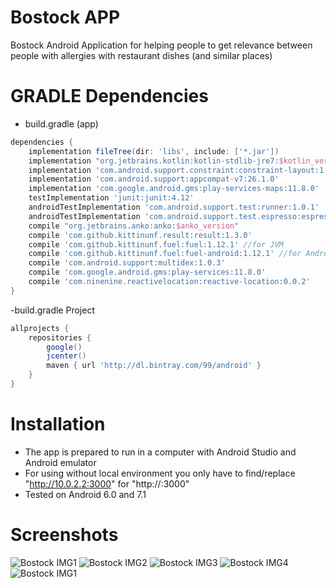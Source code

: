 # Bostock APP

Bostock Android Application for helping people to get relevance between people with allergies
with restaurant dishes (and similar places)

# GRADLE Dependencies
- build.gradle (app)
```gradle
dependencies {
    implementation fileTree(dir: 'libs', include: ['*.jar'])
    implementation "org.jetbrains.kotlin:kotlin-stdlib-jre7:$kotlin_version"
    implementation 'com.android.support.constraint:constraint-layout:1.0.2'
    implementation 'com.android.support:appcompat-v7:26.1.0'
    implementation 'com.google.android.gms:play-services-maps:11.8.0'
    testImplementation 'junit:junit:4.12'
    androidTestImplementation 'com.android.support.test:runner:1.0.1'
    androidTestImplementation 'com.android.support.test.espresso:espresso-core:3.0.1'
    compile "org.jetbrains.anko:anko:$anko_version"
    compile 'com.github.kittinunf.result:result:1.3.0'
    compile 'com.github.kittinunf.fuel:fuel:1.12.1' //for JVM
    compile 'com.github.kittinunf.fuel:fuel-android:1.12.1' //for Android
    compile 'com.android.support:multidex:1.0.3'
    compile 'com.google.android.gms:play-services:11.8.0'
    compile 'com.ninenine.reactivelocation:reactive-location:0.0.2'
}
```
-build.gradle Project
```gradle
allprojects {
    repositories {
        google()
        jcenter()
        maven { url 'http://dl.bintray.com/99/android' }
    }
}
```

# Installation
- The app is prepared to run in a computer with Android Studio and Android emulator
- For using without local environment you only have to find/replace "http://10.0.2.2:3000" for "http://<YOUR-DEV-SERVER-IP>:3000"
- Tested on Android 6.0 and 7.1


# Screenshots
![Bostock IMG1](screenshoots/Screenshot_1520685076.png)
![Bostock IMG2](screenshoots/Screenshot_1520685091.png)
![Bostock IMG3](screenshoots/Screenshot_1520685195.png)
![Bostock IMG4](screenshoots/Screenshot_1520685203.png)
![Bostock IMG1](screenshoots/Screenshot_1520685208.png)
